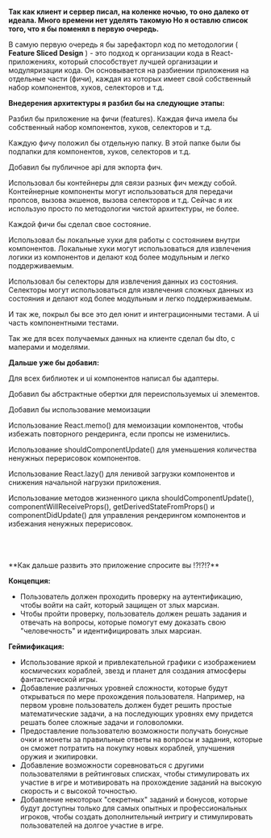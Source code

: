 **Так как клиент и сервер писал, на коленке ночью, то оно далеко от идеала. Много времени нет уделять такомую Но я оставлю список того, что я бы поменял  в первую очередь.**



В самую первую очередь я бы зарефакторл код по методологии ( **Feature Sliced Design** ) - это подход к организации кода в React-приложениях, который способствует лучшей организации и модуляризации кода. Он основывается на разбиении приложения на отдельные части (фичи), каждая из которых имеет свой собственный набор компонентов, хуков, селекторов и т.д.

**Внедерения архитектуры я разбил бы на следующие этапы:**

Разбил бы приложение на фичи (features). Каждая фича имела бы собственный набор компонентов, хуков, селекторов и т.д.

Каждую фичу положил бы отдельную папку. В этой папке были бы подпапки для компонентов, хуков, селекторов и т.д.

Добавил бы публичное api для экпорта фич.

Использовал бы контейнеры для связи разных фич между собой. Контейнерные компоненты могут использоваться для передачи пропсов, вызова экшенов, вызова селекторов и т.д.  Сейчас я их использую просто по методологии чистой архитектуры, не более.

Каждой фичи бы сделал свое состояние.

Использовал бы локальные хуки для работы с состоянием внутри компонентов. Локальные хуки могут использоваться для извлечения логики из компонентов и делают код более модульным и легко поддерживаемым.

Использовал бы селекторы для извлечения данных из состояния. Селекторы могут использоваться для извлечения сложных данных из состояния и делают код более модульным и легко поддерживаемым.

И так же, покрыл бы все это дел юнит и интеграционными тестами. А  ui часть компонентными тестами.

Так же для всех получаемых данных на клиенте сделал бы dto, с маперами и моделями.

**Дальше уже бы добавил:**

Для всех библиотек и  ui компонентов написал бы адаптеры.

Добавил бы абстрактные обертки для переиспользуемых  ui элементов.

Добавил бы использование мемоизации

Использование React.memo() для мемоизации компонентов, чтобы избежать повторного рендеринга, если пропсы не изменились.

Использование shouldComponentUpdate() для уменьшения количества ненужных перерисовок компонентов.

Использование React.lazy() для ленивой загрузки компонентов и снижения начальной нагрузки приложения.

Использование методов жизненного цикла shouldComponentUpdate(), componentWillReceiveProps(), getDerivedStateFromProps() и componentDidUpdate() для управления рендерингом компонентов и избежания ненужных перерисовок.

<br>
<br>
<br>
**Как дальше развить это приложение спросите вы !?!?!?**

**Концепция:**

-   Пользователь должен проходить проверку на аутентификацию, чтобы войти на сайт, который защищен от злых марсиан.
-   Чтобы пройти проверку, пользователь должен решать задания и отвечать на вопросы, которые помогут ему доказать свою "человечность" и идентифицировать злых марсиан.

**Геймификация:**

-   Использование яркой и привлекательной графики с изображением космических кораблей, звезд и планет для создания атмосферы фантастической игры.
-   Добавление различных уровней сложности, которые будут открываться по мере прохождения пользователя. Например, на первом уровне пользователь должен будет решить простые математические задачи, а на последующих уровнях ему придется решать более сложные задачи и головоломки.
-   Предоставление пользователю возможности получать бонусные очки и монеты за правильные ответы на вопросы и задания, которые он сможет потратить на покупку новых кораблей, улучшения оружия и экипировки.
-   Добавление возможности соревноваться с другими пользователями в рейтинговых списках, чтобы стимулировать их участие в игре и мотивировать на прохождение заданий на высокую скорость и с высокой точностью.
-   Добавление некоторых "секретных" заданий и бонусов, которые будут доступны только для самых опытных и профессиональных игроков, чтобы создать дополнительный интригу и стимулировать пользователей на долгое участие в игре.